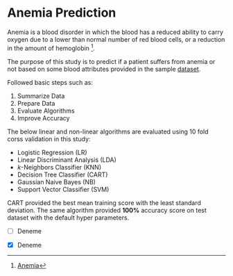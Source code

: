 # Anemia Prediction

Anemia is a blood disorder in which the blood has a reduced ability to carry oxygen due to a lower than normal number of red blood cells, or a reduction in the amount of hemoglobin [^1].

The purpose of this study is to predict if a patient suffers from anemia or not based on some blood attributes provided in the sample [dataset](https://github.com/muscak/anemia-prediction/tree/master/Data).

Followed basic steps such as:
1. Summarize Data
2. Prepare Data
3. Evaluate Algorithms
4. Improve Accuracy

The below linear and non-linear algorithms are evaluated using 10 fold corss validation in this study:
- Logistic Regression (LR)
- Linear Discriminant Analysis (LDA)
- $k$-Neighbors Classifier (KNN)
- Decision Tree Classifier (CART)
- Gaussian Naive Bayes (NB)
- Support Vector Classifier (SVM)

CART provided the best mean training score with the least standard deviation. The same algorithm provided **100%** accuracy score on test dataset with the default hyper parameters. 

- [ ] Deneme
- [x] Deneme







[^1]: [Anemia](https://en.wikipedia.org/wiki/Anemia)
